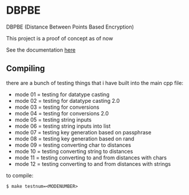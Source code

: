 # DBPBE
DBPBE (Distance Between Points Based Encryption)

This project is a proof of concept as of now

See the documentation [here](https://dbpbe.com)

## Compiling

there are a bunch of testing things that i have built into the main cpp file:

- mode 01 = testing for datatype casting
- mode 02 = testing for datatype casting 2.0
- mode 03 = testing for conversions
- mode 04 = testing for conversions 2.0
- mode 05 = testing string inputs
- mode 06 = testing string inputs into list
- mode 07 = testing key generation based on passphrase
- mode 08 = testing key generation based on rand
- mode 09 = testing converting char to distances
- mode 10 = testing converting string to distances
- mode 11 = testing converting to and from distances with chars
- mode 12 = testing converting to and from distances with strings

to compile:

```shell
$ make testnum=<MODENUMBER>
```
